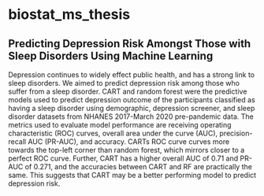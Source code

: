 # biostat_ms_thesis
## Predicting Depression Risk Amongst Those with Sleep Disorders Using Machine Learning 

Depression continues to widely effect public health, and has a strong link to sleep disorders. We aimed to predict depression risk among those who suffer from a sleep disorder. CART and random forest were the predictive models used to predict depression outcome of the participants classified as having a sleep disorder using demographic, depression screener, and sleep disorder datasets from NHANES 2017-March 2020 pre-pandemic data. The metrics used to evaluate model performance are receiving operating characteristic (ROC) curves, overall area under the curve (AUC), precision-recall AUC (PR-AUC), and accuracy. CARTs ROC curve curves more towards the top-left corner than random forest, which mirrors closer to a perfect ROC curve. Further, CART has a higher overall AUC of 0.71 and PR-AUC of 0.271, and the accuracies between CART and RF are practically the same. This suggests that CART may be a better performing model to predict depression risk. 

